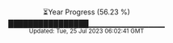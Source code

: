<p align="center">
⏳Year Progress (56.23 %) <br>
████████████████▁▁▁▁▁▁▁▁▁▁▁▁▁▁ <br>
<sub>Updated: Tue, 25 Jul 2023 06:02:41 GMT</sub>
</p>

